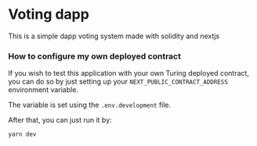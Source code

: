 # Voting dapp

This is a simple dapp voting system made with solidity and nextjs


### How to configure my own deployed contract
If you wish to test this application with your own Turing deployed contract, you can do so by just setting up your `NEXT_PUBLIC_CONTRACT_ADDRESS` environment variable. 

The variable is set using the  `.env.development` file.

After that, you can just run it by:

```bash
yarn dev
```